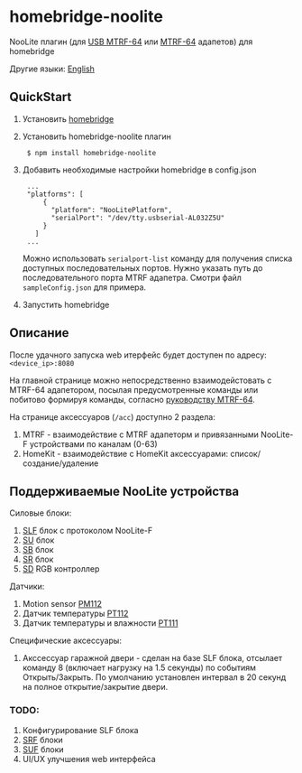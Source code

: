 # homebridge-noolite

NooLite плагин (для [USB MTRF-64](https://www.noo.com.by/mtrf-64-usb.html) или [МТRF-64](https://www.noo.com.by/mtrf-64.html) адапетов) для homebridge

Другие языки: [English](https://github.com/AlekseevAV/homebridge-noolite/blob/master/README.md)

## QuickStart

1. Установить [homebridge](https://github.com/nfarina/homebridge)
2. Установить homebridge-noolite плагин 

        $ npm install homebridge-noolite
   
3. Добавить необходимые настройки homebridge в config.json

        ...
        "platforms": [
            {
              "platform": "NooLitePlatform",
              "serialPort": "/dev/tty.usbserial-AL032Z5U"
            }
          ]
        ...
 
    Можно использовать `serialport-list` команду для получения списка доступных последовательных портов. Нужно указать путь до последовательного порта MTRF адапетра.
    Смотри файл `sampleConfig.json` для примера.

4. Запустить homebridge

## Описание

После удачного запуска web итерфейс будет доступен по адресу: `<device_ip>:8080`

На главной странице можно непосредственно взаимодейстовать с MTRF-64 адапетором, посылая предусмотренные команды или
побитово формируя команды, согласно [руководству MTRF-64](https://www.noo.com.by/assets/files/PDF/MTRF-64-USB.pdf).

На странице аксессуаров (`/acc`) доступно 2 раздела:

1. MTRF - взаимодействие с MTRF адапеторм и привязанными NooLite-F устройствами по каналам (0-63) 
2. HomeKit - взаимодействие с HomeKit аксессуарами: список/создание/удаление

## Поддерживаемые NooLite устройства

Силовые блоки:
1. [SLF](https://www.noo.com.by/slf-1-300.html) блок с протоколом NooLite-F
2. [SU](https://www.noo.com.by/su111-200.html) блок
3. [SB](https://www.noo.com.by/silovoj-blok-sb111-150.html) блок
4. [SR](https://www.noo.com.by/silovoj-blok-sr211-2k0.html) блок
5. [SD](https://www.noo.com.by/silovoj-blok-SD111-180.html) RGB контроллер

Датчики:
1. Motion sensor [PM112](https://www.noo.com.by/pm112-sensor.html)
2. Датчик температуры [PT112](https://www.noo.com.by/pt112.html)
3. Датчик температуры и влажности [PT111](https://www.noo.com.by/pt111.html)

Специфические аксессуары:
1. Акссессуар гаражной двери - сделан на базе SLF блока, отсылает команду 8 (включает нагрузку на 1.5 секунды) по событиям Открыть/Закрыть.
   По умолчанию установлен интервал в 20 секунд на полное открытие/закрытие двери.

### TODO:
1. Конфигурирование SLF блока
2. [SRF](https://www.noo.com.by/srf-10-1000.html) блоки
3. [SUF](https://www.noo.com.by/silovoj-blok-suf-1-300.html) блоки
4. UI/UX улучшения web интерфейса
